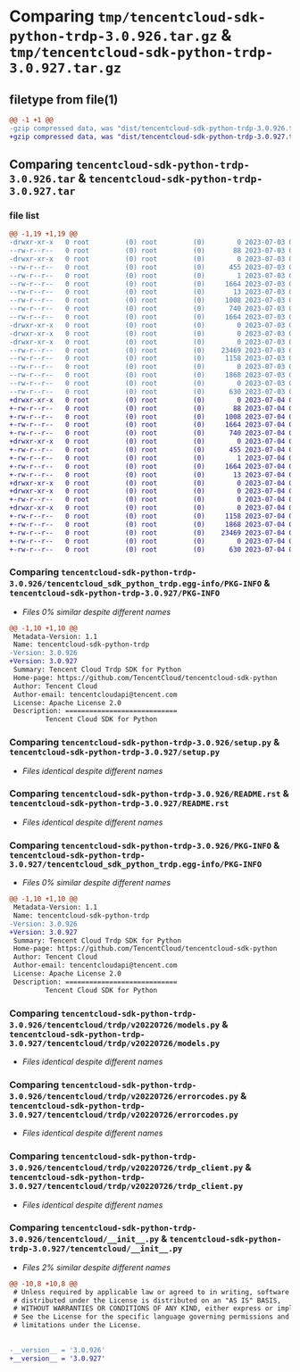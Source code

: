 # Comparing `tmp/tencentcloud-sdk-python-trdp-3.0.926.tar.gz` & `tmp/tencentcloud-sdk-python-trdp-3.0.927.tar.gz`

## filetype from file(1)

```diff
@@ -1 +1 @@
-gzip compressed data, was "dist/tencentcloud-sdk-python-trdp-3.0.926.tar", last modified: Mon Jul  3 00:37:15 2023, max compression
+gzip compressed data, was "dist/tencentcloud-sdk-python-trdp-3.0.927.tar", last modified: Tue Jul  4 00:32:37 2023, max compression
```

## Comparing `tencentcloud-sdk-python-trdp-3.0.926.tar` & `tencentcloud-sdk-python-trdp-3.0.927.tar`

### file list

```diff
@@ -1,19 +1,19 @@
-drwxr-xr-x   0 root         (0) root         (0)        0 2023-07-03 00:37:15.000000 tencentcloud-sdk-python-trdp-3.0.926/
--rw-r--r--   0 root         (0) root         (0)       88 2023-07-03 00:37:15.000000 tencentcloud-sdk-python-trdp-3.0.926/setup.cfg
-drwxr-xr-x   0 root         (0) root         (0)        0 2023-07-03 00:37:15.000000 tencentcloud-sdk-python-trdp-3.0.926/tencentcloud_sdk_python_trdp.egg-info/
--rw-r--r--   0 root         (0) root         (0)      455 2023-07-03 00:37:15.000000 tencentcloud-sdk-python-trdp-3.0.926/tencentcloud_sdk_python_trdp.egg-info/SOURCES.txt
--rw-r--r--   0 root         (0) root         (0)        1 2023-07-03 00:37:15.000000 tencentcloud-sdk-python-trdp-3.0.926/tencentcloud_sdk_python_trdp.egg-info/dependency_links.txt
--rw-r--r--   0 root         (0) root         (0)     1664 2023-07-03 00:37:15.000000 tencentcloud-sdk-python-trdp-3.0.926/tencentcloud_sdk_python_trdp.egg-info/PKG-INFO
--rw-r--r--   0 root         (0) root         (0)       13 2023-07-03 00:37:15.000000 tencentcloud-sdk-python-trdp-3.0.926/tencentcloud_sdk_python_trdp.egg-info/top_level.txt
--rw-r--r--   0 root         (0) root         (0)     1008 2023-07-03 00:37:15.000000 tencentcloud-sdk-python-trdp-3.0.926/setup.py
--rw-r--r--   0 root         (0) root         (0)      740 2023-07-03 00:37:15.000000 tencentcloud-sdk-python-trdp-3.0.926/README.rst
--rw-r--r--   0 root         (0) root         (0)     1664 2023-07-03 00:37:15.000000 tencentcloud-sdk-python-trdp-3.0.926/PKG-INFO
-drwxr-xr-x   0 root         (0) root         (0)        0 2023-07-03 00:37:15.000000 tencentcloud-sdk-python-trdp-3.0.926/tencentcloud/
-drwxr-xr-x   0 root         (0) root         (0)        0 2023-07-03 00:37:15.000000 tencentcloud-sdk-python-trdp-3.0.926/tencentcloud/trdp/
-drwxr-xr-x   0 root         (0) root         (0)        0 2023-07-03 00:37:15.000000 tencentcloud-sdk-python-trdp-3.0.926/tencentcloud/trdp/v20220726/
--rw-r--r--   0 root         (0) root         (0)    23469 2023-07-03 00:37:15.000000 tencentcloud-sdk-python-trdp-3.0.926/tencentcloud/trdp/v20220726/models.py
--rw-r--r--   0 root         (0) root         (0)     1158 2023-07-03 00:37:15.000000 tencentcloud-sdk-python-trdp-3.0.926/tencentcloud/trdp/v20220726/errorcodes.py
--rw-r--r--   0 root         (0) root         (0)        0 2023-07-03 00:37:15.000000 tencentcloud-sdk-python-trdp-3.0.926/tencentcloud/trdp/v20220726/__init__.py
--rw-r--r--   0 root         (0) root         (0)     1868 2023-07-03 00:37:15.000000 tencentcloud-sdk-python-trdp-3.0.926/tencentcloud/trdp/v20220726/trdp_client.py
--rw-r--r--   0 root         (0) root         (0)        0 2023-07-03 00:37:15.000000 tencentcloud-sdk-python-trdp-3.0.926/tencentcloud/trdp/__init__.py
--rw-r--r--   0 root         (0) root         (0)      630 2023-07-03 00:37:15.000000 tencentcloud-sdk-python-trdp-3.0.926/tencentcloud/__init__.py
+drwxr-xr-x   0 root         (0) root         (0)        0 2023-07-04 00:32:37.000000 tencentcloud-sdk-python-trdp-3.0.927/
+-rw-r--r--   0 root         (0) root         (0)       88 2023-07-04 00:32:37.000000 tencentcloud-sdk-python-trdp-3.0.927/setup.cfg
+-rw-r--r--   0 root         (0) root         (0)     1008 2023-07-04 00:32:37.000000 tencentcloud-sdk-python-trdp-3.0.927/setup.py
+-rw-r--r--   0 root         (0) root         (0)     1664 2023-07-04 00:32:37.000000 tencentcloud-sdk-python-trdp-3.0.927/PKG-INFO
+-rw-r--r--   0 root         (0) root         (0)      740 2023-07-04 00:32:37.000000 tencentcloud-sdk-python-trdp-3.0.927/README.rst
+drwxr-xr-x   0 root         (0) root         (0)        0 2023-07-04 00:32:37.000000 tencentcloud-sdk-python-trdp-3.0.927/tencentcloud_sdk_python_trdp.egg-info/
+-rw-r--r--   0 root         (0) root         (0)      455 2023-07-04 00:32:37.000000 tencentcloud-sdk-python-trdp-3.0.927/tencentcloud_sdk_python_trdp.egg-info/SOURCES.txt
+-rw-r--r--   0 root         (0) root         (0)        1 2023-07-04 00:32:37.000000 tencentcloud-sdk-python-trdp-3.0.927/tencentcloud_sdk_python_trdp.egg-info/dependency_links.txt
+-rw-r--r--   0 root         (0) root         (0)     1664 2023-07-04 00:32:37.000000 tencentcloud-sdk-python-trdp-3.0.927/tencentcloud_sdk_python_trdp.egg-info/PKG-INFO
+-rw-r--r--   0 root         (0) root         (0)       13 2023-07-04 00:32:37.000000 tencentcloud-sdk-python-trdp-3.0.927/tencentcloud_sdk_python_trdp.egg-info/top_level.txt
+drwxr-xr-x   0 root         (0) root         (0)        0 2023-07-04 00:32:37.000000 tencentcloud-sdk-python-trdp-3.0.927/tencentcloud/
+drwxr-xr-x   0 root         (0) root         (0)        0 2023-07-04 00:32:37.000000 tencentcloud-sdk-python-trdp-3.0.927/tencentcloud/trdp/
+-rw-r--r--   0 root         (0) root         (0)        0 2023-07-04 00:32:37.000000 tencentcloud-sdk-python-trdp-3.0.927/tencentcloud/trdp/__init__.py
+drwxr-xr-x   0 root         (0) root         (0)        0 2023-07-04 00:32:37.000000 tencentcloud-sdk-python-trdp-3.0.927/tencentcloud/trdp/v20220726/
+-rw-r--r--   0 root         (0) root         (0)     1158 2023-07-04 00:32:37.000000 tencentcloud-sdk-python-trdp-3.0.927/tencentcloud/trdp/v20220726/errorcodes.py
+-rw-r--r--   0 root         (0) root         (0)     1868 2023-07-04 00:32:37.000000 tencentcloud-sdk-python-trdp-3.0.927/tencentcloud/trdp/v20220726/trdp_client.py
+-rw-r--r--   0 root         (0) root         (0)    23469 2023-07-04 00:32:37.000000 tencentcloud-sdk-python-trdp-3.0.927/tencentcloud/trdp/v20220726/models.py
+-rw-r--r--   0 root         (0) root         (0)        0 2023-07-04 00:32:37.000000 tencentcloud-sdk-python-trdp-3.0.927/tencentcloud/trdp/v20220726/__init__.py
+-rw-r--r--   0 root         (0) root         (0)      630 2023-07-04 00:32:37.000000 tencentcloud-sdk-python-trdp-3.0.927/tencentcloud/__init__.py
```

### Comparing `tencentcloud-sdk-python-trdp-3.0.926/tencentcloud_sdk_python_trdp.egg-info/PKG-INFO` & `tencentcloud-sdk-python-trdp-3.0.927/PKG-INFO`

 * *Files 0% similar despite different names*

```diff
@@ -1,10 +1,10 @@
 Metadata-Version: 1.1
 Name: tencentcloud-sdk-python-trdp
-Version: 3.0.926
+Version: 3.0.927
 Summary: Tencent Cloud Trdp SDK for Python
 Home-page: https://github.com/TencentCloud/tencentcloud-sdk-python
 Author: Tencent Cloud
 Author-email: tencentcloudapi@tencent.com
 License: Apache License 2.0
 Description: ============================
         Tencent Cloud SDK for Python
```

### Comparing `tencentcloud-sdk-python-trdp-3.0.926/setup.py` & `tencentcloud-sdk-python-trdp-3.0.927/setup.py`

 * *Files identical despite different names*

### Comparing `tencentcloud-sdk-python-trdp-3.0.926/README.rst` & `tencentcloud-sdk-python-trdp-3.0.927/README.rst`

 * *Files identical despite different names*

### Comparing `tencentcloud-sdk-python-trdp-3.0.926/PKG-INFO` & `tencentcloud-sdk-python-trdp-3.0.927/tencentcloud_sdk_python_trdp.egg-info/PKG-INFO`

 * *Files 0% similar despite different names*

```diff
@@ -1,10 +1,10 @@
 Metadata-Version: 1.1
 Name: tencentcloud-sdk-python-trdp
-Version: 3.0.926
+Version: 3.0.927
 Summary: Tencent Cloud Trdp SDK for Python
 Home-page: https://github.com/TencentCloud/tencentcloud-sdk-python
 Author: Tencent Cloud
 Author-email: tencentcloudapi@tencent.com
 License: Apache License 2.0
 Description: ============================
         Tencent Cloud SDK for Python
```

### Comparing `tencentcloud-sdk-python-trdp-3.0.926/tencentcloud/trdp/v20220726/models.py` & `tencentcloud-sdk-python-trdp-3.0.927/tencentcloud/trdp/v20220726/models.py`

 * *Files identical despite different names*

### Comparing `tencentcloud-sdk-python-trdp-3.0.926/tencentcloud/trdp/v20220726/errorcodes.py` & `tencentcloud-sdk-python-trdp-3.0.927/tencentcloud/trdp/v20220726/errorcodes.py`

 * *Files identical despite different names*

### Comparing `tencentcloud-sdk-python-trdp-3.0.926/tencentcloud/trdp/v20220726/trdp_client.py` & `tencentcloud-sdk-python-trdp-3.0.927/tencentcloud/trdp/v20220726/trdp_client.py`

 * *Files identical despite different names*

### Comparing `tencentcloud-sdk-python-trdp-3.0.926/tencentcloud/__init__.py` & `tencentcloud-sdk-python-trdp-3.0.927/tencentcloud/__init__.py`

 * *Files 2% similar despite different names*

```diff
@@ -10,8 +10,8 @@
 # Unless required by applicable law or agreed to in writing, software
 # distributed under the License is distributed on an "AS IS" BASIS,
 # WITHOUT WARRANTIES OR CONDITIONS OF ANY KIND, either express or implied.
 # See the License for the specific language governing permissions and
 # limitations under the License.
 
 
-__version__ = '3.0.926'
+__version__ = '3.0.927'
```


